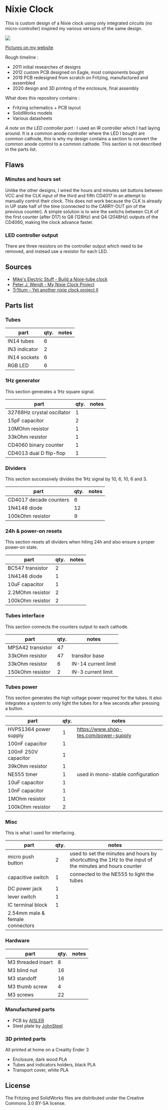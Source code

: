 # Nixie Clock

This is custom design of a Nixie clock using only integrated circuits (no micro-controller) inspired my various versions of the same design.

![](https://galerie.strangeplanet.fr/_data/i/upload/2020/06/08/20200608184946-f2dfbe11-me.jpg)

[Pictures on my website](https://galerie.strangeplanet.fr/index.php?/category/73)

Rough timeline :
- 2011 initial researches of designs
- 2012 custom PCB designed on Eagle, most components bought
- 2019 PCB redesigned from scratch on Fritzing, manufactured and assembled
- 2020 design and 3D printing of the enclosure, final assembly

What does this repository contains :
- Fritzing schematics + PCB layout
- SolidWorks models
- Various datasheets

_A note on the LED controller part :_
I used an IR controller which I had laying around. It is a common anode controller where the LED I bought are common cathode, this is why my design contains a section to convert the common anode control to a common cathode. This section is not described in the parts list.  


## Flaws

### Minutes and hours set
Unlike the other designs, I wired the hours and minutes set buttons between VCC and the CLK input of the third and fifth CD4017 in an attempt to manually control their clock. This does not work because the CLK is already in UP state half of the time (connected to the CARRY-OUT pin of the previous counter).
A simple solution is to wire the switchs between CLK of the first counter (after D17) to Q8 (128Hz) and Q4 (2048Hz) outputs of the CD4060, making the clock advance faster.

### LED controller output
There are three resistors on the controller output which need to be removed, and instead use a resistor for each LED.


## Sources

- [Mike's Electric Stuff - Build a Nixie-tube clock](http://www.electricstuff.co.uk/nixclock.html)
- [Peter J. Wendt - My Nixie Clock Project](http://www.mcamafia.de/nixie/ncp_en/ncp.htm)
- [Tr1tium - Yet another nixie clock project II](https://web.archive.org/web/20200124190202/http://tr1tium.com/projects/nixie2)

## Parts list

### Tubes
| part | qty. | notes |
|--|--|--|
| IN14 tubes | 6 |
| IN3 indicator | 2 |
| IN14 sockets | 6 |
| RGB LED | 6 |

### 1Hz generator
This section generates a 1Hz square signal.

| part | qty. | notes |
|--|--|--|
| 32768Hz crystal oscillator| 1 |
| 15pF capacitor | 2 |
| 10MOhm resistor | 1 |
| 33kOhm resistor | 1 |
| CD4060 binary counter | 1 |
| CD4013 dual D flip-flop | 1 |

### Dividers
This section successively divides the 1Hz signal by 10, 6, 10, 6 and 3.

| part | qty. | notes |
|--|--|--|
| CD4017 decade counters | 6 |
| 1N4148 diode | 12 |
| 100kOhm resistor | 9 |

### 24h & power-on resets
This section resets all dividers when hiting 24h and also ensure a proper power-on state.

| part | qty. | notes |
|--|--|--|
| BC547 transistor | 2 |
| 1N4148 diode | 1 |
| 10uF capacitor | 1 |
| 2.2MOhm resistor | 2 |
| 100kOhm resistor | 2 |

### Tubes interface
This section connects the counters output to each cathode.

| part | qty. | notes |
|--|--|--|
| MPSA42 transistor | 47 |
| 33kOhm resistor | 47 | transitor base |
| 33kOhm resistor | 6 | IN-14 current limit |
| 150kOhm resistor | 2 | IN-3 current limit |

### Tubes power
This section generates the high voltage power required for the tubes. It also integrates a system to only light the tubes for a few seconds after pressing a button.

| part | qty. | notes |
|--|--|--|
| HVPS1364 power supply | 1 | https://www.shop-tes.com/power-supply |
| 100nF capacitor | 1 |
| 100nF 250V capacitor | 1 |
| 39kOhm resistor | 1 |
| NE555 timer | 1 | used in mono-stable configuration |
| 10uF capacitor | 1 |
| 10nF capacitor | 1 |
| 1MOhm resistor | 1 |
| 100kOhm resistor | 2 |

### Misc
This is what I used for interfacing.

| part | qty. | notes |
|--|--|--|
| micro push button | 2 | used to set the minutes and hours by shortcutting the 1Hz to the input of the minutes and hours counter |
| capacitive switch | 1 | connected to the NE555 to light the tubes |
| DC power jack | 1 |
| lever switch | 1 |
| IC terminal block | 1 |
| 2.54mm male & female connectors | |

### Hardware
| part | qty. | notes |
|--|--|--|
| M3 threaded insert | 8 |
| M3 blind nut | 16 |
| M3 standoff | 16 |
| M3 thumb screw | 4 |
| M3 screws | 22 |

### Manufactured parts
- PCB by [AISLER](https://aisler.net)  
- Steel plate by [JohnSteel](https://www.john-steel.com)  

### 3D printed parts
All printed at home on a Creality Ender 3

- Enclosure, dark wood PLA
- Tubes and indicators holders, black PLA
- Transport cover, white PLA

## License

The Fritzing and SolidWorks files are distributed under the Creative Commons 3.0 BY-SA license.
